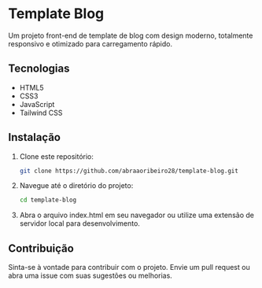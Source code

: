 # Template Blog
Um projeto front-end de template de blog com design moderno, totalmente responsivo e otimizado para carregamento rápido.

## Tecnologias
- HTML5
- CSS3
- JavaScript
- Tailwind CSS

## Instalação
1. Clone este repositório:
   ```bash
   git clone https://github.com/abraaoribeiro28/template-blog.git
2. Navegue até o diretório do projeto:
   ```bash
   cd template-blog
3. Abra o arquivo index.html em seu navegador ou utilize uma extensão de servidor local para desenvolvimento.
   
## Contribuição
Sinta-se à vontade para contribuir com o projeto. Envie um pull request ou abra uma issue com suas sugestões ou melhorias.
